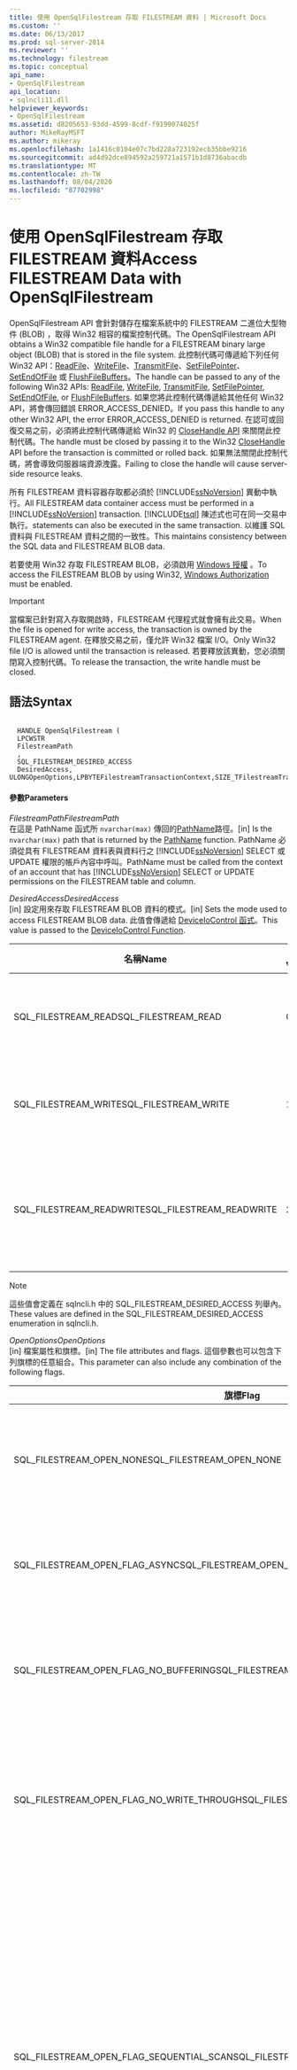 ```yaml
---
title: 使用 OpenSqlFilestream 存取 FILESTREAM 資料 | Microsoft Docs
ms.custom: ''
ms.date: 06/13/2017
ms.prod: sql-server-2014
ms.reviewer: ''
ms.technology: filestream
ms.topic: conceptual
api_name:
- OpenSqlFilestream
api_location:
- sqlncli11.dll
helpviewer_keywords:
- OpenSqlFilestream
ms.assetid: d8205653-93dd-4599-8cdf-f9199074025f
author: MikeRayMSFT
ms.author: mikeray
ms.openlocfilehash: 1a1416c0104e07c7bd228a723192ecb35bbe9216
ms.sourcegitcommit: ad4d92dce894592a259721a1571b1d8736abacdb
ms.translationtype: MT
ms.contentlocale: zh-TW
ms.lasthandoff: 08/04/2020
ms.locfileid: "87702998"
---
```

# <a name="access-filestream-data-with-opensqlfilestream"></a><span data-ttu-id="6c025-102">使用 OpenSqlFilestream 存取 FILESTREAM 資料</span><span class="sxs-lookup"><span data-stu-id="6c025-102">Access FILESTREAM Data with OpenSqlFilestream</span></span>
  <span data-ttu-id="6c025-103">OpenSqlFilestream API 會針對儲存在檔案系統中的 FILESTREAM 二進位大型物件 (BLOB) ，取得 Win32 相容的檔案控制代碼。</span><span class="sxs-lookup"><span data-stu-id="6c025-103">The OpenSqlFilestream API obtains a Win32 compatible file handle for a FILESTREAM binary large object (BLOB) that is stored in the file system.</span></span> <span data-ttu-id="6c025-104">此控制代碼可傳遞給下列任何 Win32 API：[ReadFile](https://go.microsoft.com/fwlink/?LinkId=86422)、[WriteFile](https://go.microsoft.com/fwlink/?LinkId=86423)、[TransmitFile](https://go.microsoft.com/fwlink/?LinkId=86424)、[SetFilePointer](https://go.microsoft.com/fwlink/?LinkId=86425)、[SetEndOfFile](https://go.microsoft.com/fwlink/?LinkId=86426) 或 [FlushFileBuffers](https://go.microsoft.com/fwlink/?LinkId=86427)。</span><span class="sxs-lookup"><span data-stu-id="6c025-104">The handle can be passed to any of the following Win32 APIs: [ReadFile](https://go.microsoft.com/fwlink/?LinkId=86422), [WriteFile](https://go.microsoft.com/fwlink/?LinkId=86423), [TransmitFile](https://go.microsoft.com/fwlink/?LinkId=86424), [SetFilePointer](https://go.microsoft.com/fwlink/?LinkId=86425), [SetEndOfFile](https://go.microsoft.com/fwlink/?LinkId=86426), or [FlushFileBuffers](https://go.microsoft.com/fwlink/?LinkId=86427).</span></span> <span data-ttu-id="6c025-105">如果您將此控制代碼傳遞給其他任何 Win32 API，將會傳回錯誤 ERROR_ACCESS_DENIED。</span><span class="sxs-lookup"><span data-stu-id="6c025-105">If you pass this handle to any other Win32 API, the error ERROR_ACCESS_DENIED is returned.</span></span> <span data-ttu-id="6c025-106">在認可或回復交易之前，必須將此控制代碼傳遞給 Win32 的 [CloseHandle API](https://go.microsoft.com/fwlink/?LinkId=86428) 來關閉此控制代碼。</span><span class="sxs-lookup"><span data-stu-id="6c025-106">The handle must be closed by passing it to the Win32 [CloseHandle](https://go.microsoft.com/fwlink/?LinkId=86428) API before the transaction is committed or rolled back.</span></span> <span data-ttu-id="6c025-107">如果無法關閉此控制代碼，將會導致伺服器端資源洩露。</span><span class="sxs-lookup"><span data-stu-id="6c025-107">Failing to close the handle will cause server-side resource leaks.</span></span>  
  
 <span data-ttu-id="6c025-108">所有 FILESTREAM 資料容器存取都必須於 [!INCLUDE[ssNoVersion](../../includes/ssnoversion-md.md)] 異動中執行。</span><span class="sxs-lookup"><span data-stu-id="6c025-108">All FILESTREAM data container access must be performed in a [!INCLUDE[ssNoVersion](../../includes/ssnoversion-md.md)] transaction.</span></span> [!INCLUDE[tsql](../../includes/tsql-md.md)] <span data-ttu-id="6c025-109">陳述式也可在同一交易中執行。</span><span class="sxs-lookup"><span data-stu-id="6c025-109">statements can also be executed in the same transaction.</span></span> <span data-ttu-id="6c025-110">以維護 SQL 資料與 FILESTREAM 資料之間的一致性。</span><span class="sxs-lookup"><span data-stu-id="6c025-110">This maintains consistency between the SQL data and FILESTREAM BLOB data.</span></span>  
  
 <span data-ttu-id="6c025-111">若要使用 Win32 存取 FILESTREAM BLOB，必須啟用 [Windows 授權](../security/choose-an-authentication-mode.md) 。</span><span class="sxs-lookup"><span data-stu-id="6c025-111">To access the FILESTREAM BLOB by using Win32, [Windows Authorization](../security/choose-an-authentication-mode.md) must be enabled.</span></span>  
  
> [!IMPORTANT]  
>  <span data-ttu-id="6c025-112">當檔案已針對寫入存取開啟時，FILESTREAM 代理程式就會擁有此交易。</span><span class="sxs-lookup"><span data-stu-id="6c025-112">When the file is opened for write access, the transaction is owned by the FILESTREAM agent.</span></span> <span data-ttu-id="6c025-113">在釋放交易之前，僅允許 Win32 檔案 I/O。</span><span class="sxs-lookup"><span data-stu-id="6c025-113">Only Win32 file I/O is allowed until the transaction is released.</span></span> <span data-ttu-id="6c025-114">若要釋放該異動，您必須關閉寫入控制代碼。</span><span class="sxs-lookup"><span data-stu-id="6c025-114">To release the transaction, the write handle must be closed.</span></span>  
  
## <a name="syntax"></a><span data-ttu-id="6c025-115">語法</span><span class="sxs-lookup"><span data-stu-id="6c025-115">Syntax</span></span>  
  
```  
  
  HANDLE OpenSqlFilestream (  
  LPCWSTR  
  FilestreamPath  
  ,  
  SQL_FILESTREAM_DESIRED_ACCESS  
  DesiredAccess,  
ULONGOpenOptions,LPBYTEFilestreamTransactionContext,SIZE_TFilestreamTransactionContextLength,PLARGE_INTEGERAllocationSize);  
```  
  
#### <a name="parameters"></a><span data-ttu-id="6c025-116">參數</span><span class="sxs-lookup"><span data-stu-id="6c025-116">Parameters</span></span>  
 <span data-ttu-id="6c025-117">*FilestreamPath*</span><span class="sxs-lookup"><span data-stu-id="6c025-117">*FilestreamPath*</span></span>  
 <span data-ttu-id="6c025-118">在這是 PathName 函式所 `nvarchar(max)` 傳回的[PathName](/sql/relational-databases/system-functions/pathname-transact-sql)路徑。</span><span class="sxs-lookup"><span data-stu-id="6c025-118">[in] Is the `nvarchar(max)` path that is returned by the [PathName](/sql/relational-databases/system-functions/pathname-transact-sql) function.</span></span> <span data-ttu-id="6c025-119">PathName 必須從具有 FILESTREAM 資料表與資料行之 [!INCLUDE[ssNoVersion](../../includes/ssnoversion-md.md)] SELECT 或 UPDATE 權限的帳戶內容中呼叫。</span><span class="sxs-lookup"><span data-stu-id="6c025-119">PathName must be called from the context of an account that has [!INCLUDE[ssNoVersion](../../includes/ssnoversion-md.md)] SELECT or UPDATE permissions on the FILESTREAM table and column.</span></span>  
  
 <span data-ttu-id="6c025-120">*DesiredAccess*</span><span class="sxs-lookup"><span data-stu-id="6c025-120">*DesiredAccess*</span></span>  
 <span data-ttu-id="6c025-121">[in] 設定用來存取 FILESTREAM BLOB 資料的模式。</span><span class="sxs-lookup"><span data-stu-id="6c025-121">[in] Sets the mode used to access FILESTREAM BLOB data.</span></span> <span data-ttu-id="6c025-122">此值會傳遞給 [DeviceIoControl 函式](https://go.microsoft.com/fwlink/?LinkId=105527)。</span><span class="sxs-lookup"><span data-stu-id="6c025-122">This value is passed to the [DeviceIoControl Function](https://go.microsoft.com/fwlink/?LinkId=105527).</span></span>  
  
|<span data-ttu-id="6c025-123">名稱</span><span class="sxs-lookup"><span data-stu-id="6c025-123">Name</span></span>|<span data-ttu-id="6c025-124">值</span><span class="sxs-lookup"><span data-stu-id="6c025-124">Value</span></span>|<span data-ttu-id="6c025-125">意義</span><span class="sxs-lookup"><span data-stu-id="6c025-125">Meaning</span></span>|  
|----------|-----------|-------------|  
|<span data-ttu-id="6c025-126">SQL_FILESTREAM_READ</span><span class="sxs-lookup"><span data-stu-id="6c025-126">SQL_FILESTREAM_READ</span></span>|<span data-ttu-id="6c025-127">0</span><span class="sxs-lookup"><span data-stu-id="6c025-127">0</span></span>|<span data-ttu-id="6c025-128">資料可以從檔案讀取。</span><span class="sxs-lookup"><span data-stu-id="6c025-128">Data can be read from the file.</span></span>|  
|<span data-ttu-id="6c025-129">SQL_FILESTREAM_WRITE</span><span class="sxs-lookup"><span data-stu-id="6c025-129">SQL_FILESTREAM_WRITE</span></span>|<span data-ttu-id="6c025-130">1</span><span class="sxs-lookup"><span data-stu-id="6c025-130">1</span></span>|<span data-ttu-id="6c025-131">資料可以寫入檔案。</span><span class="sxs-lookup"><span data-stu-id="6c025-131">Data can be written to the file.</span></span>|  
|<span data-ttu-id="6c025-132">SQL_FILESTREAM_READWRITE</span><span class="sxs-lookup"><span data-stu-id="6c025-132">SQL_FILESTREAM_READWRITE</span></span>|<span data-ttu-id="6c025-133">2</span><span class="sxs-lookup"><span data-stu-id="6c025-133">2</span></span>|<span data-ttu-id="6c025-134">資料可以寫入檔案和從檔案讀取。</span><span class="sxs-lookup"><span data-stu-id="6c025-134">Data can be read and written from the file.</span></span>|  
  
> [!NOTE]  
>  <span data-ttu-id="6c025-135">這些值會定義在 sqlncli.h 中的 SQL_FILESTREAM_DESIRED_ACCESS 列舉內。</span><span class="sxs-lookup"><span data-stu-id="6c025-135">These values are defined in the SQL_FILESTREAM_DESIRED_ACCESS enumeration in sqlncli.h.</span></span>  
  
 <span data-ttu-id="6c025-136">*OpenOptions*</span><span class="sxs-lookup"><span data-stu-id="6c025-136">*OpenOptions*</span></span>  
 <span data-ttu-id="6c025-137">[in] 檔案屬性和旗標。</span><span class="sxs-lookup"><span data-stu-id="6c025-137">[in] The file attributes and flags.</span></span> <span data-ttu-id="6c025-138">這個參數也可以包含下列旗標的任意組合。</span><span class="sxs-lookup"><span data-stu-id="6c025-138">This parameter can also include any combination of the following flags.</span></span>  
  
|<span data-ttu-id="6c025-139">旗標</span><span class="sxs-lookup"><span data-stu-id="6c025-139">Flag</span></span>|<span data-ttu-id="6c025-140">值</span><span class="sxs-lookup"><span data-stu-id="6c025-140">Value</span></span>|<span data-ttu-id="6c025-141">意義</span><span class="sxs-lookup"><span data-stu-id="6c025-141">Meaning</span></span>|  
|----------|-----------|-------------|  
|<span data-ttu-id="6c025-142">SQL_FILESTREAM_OPEN_NONE</span><span class="sxs-lookup"><span data-stu-id="6c025-142">SQL_FILESTREAM_OPEN_NONE</span></span>|<span data-ttu-id="6c025-143">0x00000000:</span><span class="sxs-lookup"><span data-stu-id="6c025-143">0x00000000:</span></span>|<span data-ttu-id="6c025-144">開啟或建立這個檔案時，不搭配任何特殊選項。</span><span class="sxs-lookup"><span data-stu-id="6c025-144">The file is being opened or created with no special options.</span></span>|  
|<span data-ttu-id="6c025-145">SQL_FILESTREAM_OPEN_FLAG_ASYNC</span><span class="sxs-lookup"><span data-stu-id="6c025-145">SQL_FILESTREAM_OPEN_FLAG_ASYNC</span></span>|<span data-ttu-id="6c025-146">0x00000001L</span><span class="sxs-lookup"><span data-stu-id="6c025-146">0x00000001L</span></span>|<span data-ttu-id="6c025-147">開啟或建立這個檔案是為了非同步 I/O。</span><span class="sxs-lookup"><span data-stu-id="6c025-147">The file is being opened or created for asynchronous I/O.</span></span>|  
|<span data-ttu-id="6c025-148">SQL_FILESTREAM_OPEN_FLAG_NO_BUFFERING</span><span class="sxs-lookup"><span data-stu-id="6c025-148">SQL_FILESTREAM_OPEN_FLAG_NO_BUFFERING</span></span>|<span data-ttu-id="6c025-149">0x00000002L</span><span class="sxs-lookup"><span data-stu-id="6c025-149">0x00000002L</span></span>|<span data-ttu-id="6c025-150">系統藉由不使用任何系統快取來開啟檔案。</span><span class="sxs-lookup"><span data-stu-id="6c025-150">The system opens the file by using no system caching.</span></span>|  
|<span data-ttu-id="6c025-151">SQL_FILESTREAM_OPEN_FLAG_NO_WRITE_THROUGH</span><span class="sxs-lookup"><span data-stu-id="6c025-151">SQL_FILESTREAM_OPEN_FLAG_NO_WRITE_THROUGH</span></span>|<span data-ttu-id="6c025-152">0x00000004L</span><span class="sxs-lookup"><span data-stu-id="6c025-152">0x00000004L</span></span>|<span data-ttu-id="6c025-153">系統不會透過中繼快取來寫入。</span><span class="sxs-lookup"><span data-stu-id="6c025-153">The system does not write through an intermediate cache.</span></span> <span data-ttu-id="6c025-154">會直接寫入磁碟。</span><span class="sxs-lookup"><span data-stu-id="6c025-154">Writes go directly to disk.</span></span>|  
|<span data-ttu-id="6c025-155">SQL_FILESTREAM_OPEN_FLAG_SEQUENTIAL_SCAN</span><span class="sxs-lookup"><span data-stu-id="6c025-155">SQL_FILESTREAM_OPEN_FLAG_SEQUENTIAL_SCAN</span></span>|<span data-ttu-id="6c025-156">0x00000008L</span><span class="sxs-lookup"><span data-stu-id="6c025-156">0x00000008L</span></span>|<span data-ttu-id="6c025-157">按順序從開頭至結尾存取檔案。</span><span class="sxs-lookup"><span data-stu-id="6c025-157">A file is accessed sequentially from beginning to end.</span></span> <span data-ttu-id="6c025-158">系統可使用這個做為最佳化檔案快取的提示。</span><span class="sxs-lookup"><span data-stu-id="6c025-158">The system can use this as a hint to optimize file caching.</span></span> <span data-ttu-id="6c025-159">如果應用程式藉移動檔案指標來進行隨機存取，則可能不會發生最佳快取。</span><span class="sxs-lookup"><span data-stu-id="6c025-159">If an application moves the file pointer for random access, optimal caching may not occur.</span></span>|  
|<span data-ttu-id="6c025-160">SQL_FILESTREAM_OPEN_FLAG_RANDOM_ACCESS</span><span class="sxs-lookup"><span data-stu-id="6c025-160">SQL_FILESTREAM_OPEN_FLAG_RANDOM_ACCESS</span></span>|<span data-ttu-id="6c025-161">0x00000010L</span><span class="sxs-lookup"><span data-stu-id="6c025-161">0x00000010L</span></span>|<span data-ttu-id="6c025-162">隨機存取檔案。</span><span class="sxs-lookup"><span data-stu-id="6c025-162">A file is accessed randomly.</span></span> <span data-ttu-id="6c025-163">系統可使用這個做為最佳化檔案快取的提示。</span><span class="sxs-lookup"><span data-stu-id="6c025-163">The system can use this as a hint to optimize file caching.</span></span>|  
  
 <span data-ttu-id="6c025-164">*FilestreamTransactionContext*</span><span class="sxs-lookup"><span data-stu-id="6c025-164">*FilestreamTransactionContext*</span></span>  
 <span data-ttu-id="6c025-165">[in] 此值由 [GET_FILESTREAM_TRANSACTION_CONTEXT](/sql/t-sql/functions/get-filestream-transaction-context-transact-sql) 函式傳回。</span><span class="sxs-lookup"><span data-stu-id="6c025-165">[in] The value that is returned by the [GET_FILESTREAM_TRANSACTION_CONTEXT](/sql/t-sql/functions/get-filestream-transaction-context-transact-sql) function.</span></span>  
  
 <span data-ttu-id="6c025-166">*FilestreamTransactionContextLength*</span><span class="sxs-lookup"><span data-stu-id="6c025-166">*FilestreamTransactionContextLength*</span></span>  
 <span data-ttu-id="6c025-167">[in] `varbinary(max)` 中由 GET_FILESTREAM_TRANSACTION_CONTEXT 函數傳回之資料的位元組數。</span><span class="sxs-lookup"><span data-stu-id="6c025-167">[in] Number of bytes in the `varbinary(max)` data that is returned by the GET_FILESTREAM_TRANSACTION_CONTEXT function.</span></span> <span data-ttu-id="6c025-168">此函數會傳回 N 個位元組的陣列。</span><span class="sxs-lookup"><span data-stu-id="6c025-168">The function returns an array of N bytes.</span></span> <span data-ttu-id="6c025-169">N 是由此函數所決定，而且是所傳回之位元組陣列的屬性。</span><span class="sxs-lookup"><span data-stu-id="6c025-169">N is determined by the function and is a property of the byte array that is returned.</span></span>  
  
 <span data-ttu-id="6c025-170">*AllocationSize*</span><span class="sxs-lookup"><span data-stu-id="6c025-170">*AllocationSize*</span></span>  
 <span data-ttu-id="6c025-171">[in] 指定資料檔的初始配置大小 (以位元組為單位)。</span><span class="sxs-lookup"><span data-stu-id="6c025-171">[in] Specifies the initial allocation size of the data file in bytes.</span></span> <span data-ttu-id="6c025-172">在讀取模式下將會被忽略。</span><span class="sxs-lookup"><span data-stu-id="6c025-172">It is ignored in read mode.</span></span> <span data-ttu-id="6c025-173">這個參數可以是 NULL，此時會使用預設檔案系統行為。</span><span class="sxs-lookup"><span data-stu-id="6c025-173">This parameter can be NULL, in which case the default file system behavior is used.</span></span>  
  
## <a name="return-value"></a><span data-ttu-id="6c025-174">傳回值</span><span class="sxs-lookup"><span data-stu-id="6c025-174">Return Value</span></span>  
 <span data-ttu-id="6c025-175">如果此函數成功，傳回值就是指定之檔案的開啟控制代碼。</span><span class="sxs-lookup"><span data-stu-id="6c025-175">If the function succeeds, the return value is an open handle to a specified file.</span></span> <span data-ttu-id="6c025-176">如果此函數失敗，傳回值就是 INVALID_HANDLE_VALUE。</span><span class="sxs-lookup"><span data-stu-id="6c025-176">If the function fails, the return value is INVALID_HANDLE_VALUE.</span></span> <span data-ttu-id="6c025-177">如需更多的錯誤資訊，可呼叫 GetLastError()。</span><span class="sxs-lookup"><span data-stu-id="6c025-177">For extended error information, call GetLastError().</span></span>  
  
## <a name="examples"></a><span data-ttu-id="6c025-178">範例</span><span class="sxs-lookup"><span data-stu-id="6c025-178">Examples</span></span>  
 <span data-ttu-id="6c025-179">下列範例將示範如何使用 `OpenSqlFilestream` API 來取得 Win32 控制代碼。</span><span class="sxs-lookup"><span data-stu-id="6c025-179">The following examples show you how to use the `OpenSqlFilestream` API to obtain a Win32 handle.</span></span>  
  
 [!code-csharp[FILESTREAM#FS_CS_ReadAndWriteBLOB](../../snippets/tsql/SQL15/tsql/filestream/cs/filestream.cs#fs_cs_readandwriteblob)]  
  
 [!code-vb[FILESTREAM#FS_VB_ReadAndWriteBLOB](../../snippets/tsql/SQL15/tsql/filestream/vb/filestream.vb#fs_vb_readandwriteblob)]  
  
 [!code-cpp[FILESTREAM#FS_CPP_WriteBLOB](../../snippets/tsql/SQL15/tsql/filestream/cpp/filestream.cpp#fs_cpp_writeblob)]  
  
## <a name="remarks"></a><span data-ttu-id="6c025-180">備註</span><span class="sxs-lookup"><span data-stu-id="6c025-180">Remarks</span></span>  
 <span data-ttu-id="6c025-181">必須安裝 [!INCLUDE[ssNoVersion](../../includes/ssnoversion-md.md)] Native Client，才能使用此 API。</span><span class="sxs-lookup"><span data-stu-id="6c025-181">The [!INCLUDE[ssNoVersion](../../includes/ssnoversion-md.md)] Native Client must be installed to use this API.</span></span> <span data-ttu-id="6c025-182">[!INCLUDE[ssNoVersion](../../includes/ssnoversion-md.md)] Native Client 會隨 [!INCLUDE[ssNoVersion](../../includes/ssnoversion-md.md)] 或 [!INCLUDE[ssNoVersion](../../includes/ssnoversion-md.md)] 用戶端工具一起安裝。</span><span class="sxs-lookup"><span data-stu-id="6c025-182">The [!INCLUDE[ssNoVersion](../../includes/ssnoversion-md.md)] Native Client is installed with [!INCLUDE[ssNoVersion](../../includes/ssnoversion-md.md)] or [!INCLUDE[ssNoVersion](../../includes/ssnoversion-md.md)] client tools.</span></span> <span data-ttu-id="6c025-183">如需詳細資訊，請參閱 [安裝 SQL Server Native Client](../native-client/applications/installing-sql-server-native-client.md)。</span><span class="sxs-lookup"><span data-stu-id="6c025-183">For more information, see [Installing SQL Server Native Client](../native-client/applications/installing-sql-server-native-client.md).</span></span>  
  
## <a name="see-also"></a><span data-ttu-id="6c025-184">另請參閱</span><span class="sxs-lookup"><span data-stu-id="6c025-184">See Also</span></span>  
 <span data-ttu-id="6c025-185">[二進位大型物件 &#40;Blob&#41; 資料 &#40;SQL Server&#41;](binary-large-object-blob-data-sql-server.md) </span><span class="sxs-lookup"><span data-stu-id="6c025-185">[Binary Large Object &#40;Blob&#41; Data &#40;SQL Server&#41;](binary-large-object-blob-data-sql-server.md) </span></span>  
 <span data-ttu-id="6c025-186">[對 FILESTREAM 資料進行部分更新](make-partial-updates-to-filestream-data.md) </span><span class="sxs-lookup"><span data-stu-id="6c025-186">[Make Partial Updates to FILESTREAM Data](make-partial-updates-to-filestream-data.md) </span></span>  
 [<span data-ttu-id="6c025-187">避免與 FILESTREAM 應用程式中的資料庫作業相衝突</span><span class="sxs-lookup"><span data-stu-id="6c025-187">Avoid Conflicts with Database Operations in FILESTREAM Applications</span></span>](avoid-conflicts-with-database-operations-in-filestream-applications.md)  
  
  
